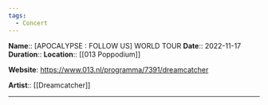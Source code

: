 ```yaml
---
tags:
  - Concert
---
```

**Name**:: \[APOCALYPSE : FOLLOW US] WORLD TOUR
**Date**:: 2022-11-17
**Duration**::
**Location**:: [[013 Poppodium]]

**Website**: <https://www.013.nl/programma/7391/dreamcatcher>

**Artist**:: [[Dreamcatcher]]

---
